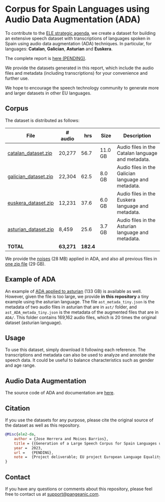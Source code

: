 # Corpus for Spain Languages using Audio Data Augmentation (ADA)

To contribute to the [ELE strategic agenda](https://european-language-equality.eu/), we create a dataset for building an extensive speech dataset with transcriptions of languages spoken in Spain using audio data augmentation (ADA) techniques. In particular, for languages: **Catalan**, **Galician**, **Asturian** and **Euskera**. 

The complete report is [here (PENDING)](https://github.com/Pangeamt/ele2-ada). 

We provide the datasets generated in this report, which include the audio files and metadata (including transcriptions) for your convenience and further use.

We hope to encourage the speech technology community to generate more and larger datasets in other EU languages.



## Corpus 

The dataset is distributed as follows:


| File                               | # audio | hrs   | Size  | Description          |
|------------------------------------|---------|-------|-------|------------------------------------|
| [catalan_dataset.zip](https://s3.eu-west-1.amazonaws.com/com.pangeanic.voice.projects/ele2-ada/catalan_dataset.zip) | 20,277  | 56.7  | 11.0 GB | Audio files in the Catalan language and metadata. |
| [galician_dataset.zip](https://s3.eu-west-1.amazonaws.com/com.pangeanic.voice.projects/ele2-ada/galician_dataset.zip) | 22,304  | 62.5  | 8.0 GB | Audio files in the Galician language and metadata.|
| [euskera_dataset.zip](https://s3.eu-west-1.amazonaws.com/com.pangeanic.voice.projects/ele2-ada/euskera_dataset.zip)  | 12,231  | 37.6  | 6.0 GB | Audio files in the Euskera language and metadata. |
| [asturian_dataset.zip](https://s3.eu-west-1.amazonaws.com/com.pangeanic.voice.projects/ele2-ada/asturian_dataset.zip) |  8,459  | 25.6  | 3.7 GB | Audio files in the Asturian language and metadata.|
| **TOTAL**                              | **63,271**  | **182.4** |                           |

We provide the [noises](https://s3.eu-west-1.amazonaws.com/com.pangeanic.voice.projects/ele2-ada/noises.zip) (28 MB) applied in ADA, and also all previous files in [one zip file](https://s3.eu-west-1.amazonaws.com/com.pangeanic.voice.projects/ele2-ada/all.zip) (29 GB). 

## Example of ADA

An example of [ADA applied to asturian](https://s3.eu-west-1.amazonaws.com/com.pangeanic.voice.projects/ele2-ada/ast_ADA.zip) (133 GB) is available as well. However, given the file is too large, we provide **in this repository** a tiny example using the asturian language. The file `ast_metada_tiny.json` is the metadata of two audio files in asturian that are in `ast/` folder, and `ast_ADA_metada_tiny.json` is the metadata of the augmented files that are in `ADA/`. This folder contains 169,162 audio files, which is 20 times the original dataset (asturian language).


## Usage

To use this dataset, simply download it following each reference. The transcriptions and metadata can also be used to analyze and annotate the speech data. It could be useful to balance characteristics such as gender and age range. 


## Audio Data Augmentation

The source code of ADA and documentation are [here](https://github.com/Pangeamt/ele2-ada/tree/main/da_techniques). 


## Citation
If you use the datasets for any purpose, please cite the original source of the dataset as well as this repository.



```bib
@Misc{ele2-da,
	author = {Jose Herrera and Moises Barrios},
	title =	{{Generation of a Large Speech Corpus for Spain Languages using Data Augmentation}},
	year =	2023,
	url =	{PENDING},
	note =	{Project deliverable; EU project European Language Equality (ELE); Grant Agreement no.~LC-01884166 – 101075356 ELE2},
}
```


## Contact
If you have any questions or comments about this repository, please feel free to contact us at [support@pangeanic.com](mail:support@pangeanic.com).